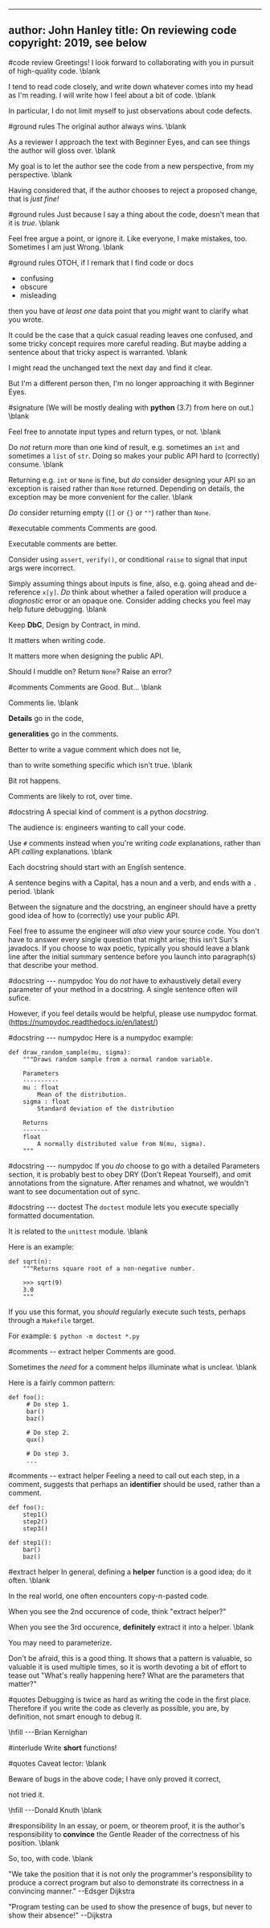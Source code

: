 
---
author: John Hanley
title: On reviewing code
copyright: 2019, see below
---

#code review
Greetings!
I look forward to collaborating with you
in pursuit of high-quality code.
\blank

I tend to read code closely,
and write down whatever comes into my head as I'm reading.
I will write how I feel about a bit of code.
\blank

In particular, I do not limit myself
to just observations about code defects.

#ground rules
The original author always wins.
\blank

As a reviewer I approach the text with Beginner Eyes,
and can see things the author will gloss over.
\blank

My goal is to let the author see the code from
a new perspective, from my perspective.
\blank

Having considered that, if the author chooses to
reject a proposed change, that is *just fine!*

#ground rules
Just because I say a thing about the code,
doesn't mean that it is *true*.
\blank

Feel free argue a point, or ignore it.
Like everyone, I make mistakes, too.
Sometimes I am just Wrong.
\blank

#ground rules
OTOH, if I remark that I find code or docs

- confusing
- obscure
- misleading

then you have *at least one* data point
that you *might* want to clarify what you wrote.

It could be the case that a quick casual reading
leaves one confused,
and some tricky concept requires more careful reading.
But maybe adding a sentence about that tricky aspect
is warranted.
\blank

I might read the unchanged text the next day and find it clear.

But I'm a different person then, I'm no longer approaching it
with Beginner Eyes.

#signature
(We will be mostly dealing with **python** (3.7) from here on out.)
\blank

Feel free to annotate input types and return types, or not.
\blank

Do *not* return more than one kind of result,
e.g. sometimes an `int` and sometimes a `list` of `str`.
Doing so makes your public API hard to (correctly) consume.
\blank

Returning e.g. `int` or `None` is fine,
but *do* consider designing your API so an exception is raised
rather than `None` returned.
Depending on details, the exception may be more convenient for the caller.
\blank

*Do* consider returning empty (`[]` or `{}` or `""`)
rather than `None`.

#executable comments
Comments are good.

Executable comments are better.

Consider using `assert`, `verify()`, or conditional `raise`
to signal that input args were incorrect.

Simply assuming things about inputs is fine, also,
e.g. going ahead and de-reference `x[y]`.
*Do* think about whether a failed operation
will produce a *diagnostic* error or an opaque one.
Consider adding checks you feel may help future debugging.
\blank

Keep **DbC**, Design by Contract, in mind.

It matters when writing code.

It matters more when designing the public API.

Should I muddle on? Return `None`? Raise an error?

#comments
Comments are Good. But...
\blank

Comments lie.
\blank

**Details** go in the code,

**generalities** go in the comments.

Better to write a vague comment which does not lie,

than to write something specific which isn't true.
\blank

Bit rot happens.

Comments are likely to rot, over time.

#docstring
A special kind of comment is a python *docstring*.

The audience is: engineers wanting to call your code.

Use `#` comments instead when you're writing *code* explanations,
rather than API *calling* explanations.
\blank

Each docstring should start with an English sentence.

A sentence begins with a Capital,
has a noun and a verb,
and ends with a `.` period.
\blank

Between the signature and the docstring,
an engineer should have a pretty good idea of how to
(correctly) use your public API.

Feel free to assume the engineer will *also* view your source code.
You don't have to answer every single question that might arise;
this isn't Sun's javadocs.
If you choose to wax poetic,
typically you should leave a blank line after the initial summary sentence
before you launch into paragraph(s) that describe your method.

#docstring --- numpydoc
You do *not* have to exhaustively detail every parameter of your method in a docstring.
A single sentence often will sufice.

However, if you feel details would be helpful,
please use numpydoc format. (https://numpydoc.readthedocs.io/en/latest/)

#docstring --- numpydoc
Here is a numpydoc example:

    def draw_random_sample(mu, sigma):
        """Draws random sample from a normal random variable.

        Parameters
        ----------
        mu : float
            Mean of the distribution.
        sigma : float
            Standard deviation of the distribution

        Returns
        -------
        float
            A normally distributed value from N(mu, sigma).
        """

#docstring --- numpydoc
If you *do* choose to go with a detailed Parameters section,
it is probably best to obey DRY (Don't Repeat Yourself),
and omit annotations from the signature.
After renames and whatnot,
we wouldn't want to see documentation out of sync.

#docstring --- doctest
The `doctest` module lets you execute specially formatted documentation.

It is related to the `unittest` module.
\blank

Here is an example:

    def sqrt(n):
        """Returns square root of a non-negative number.

        >>> sqrt(9)
        3.0
        """

If you use this format,
you *should* regularly execute such tests,
perhaps through a `Makefile` target.

For example: `$ python -m doctest *.py`

#comments -- extract helper
Comments are good.

Sometimes the *need* for a comment helps illuminate what is unclear.
\blank

Here is a fairly common pattern:

    def foo():
         # Do step 1.
         bar()
         baz()

         # Do step 2.
         qux()

         # Do step 3.
         ...

#comments -- extract helper
Feeling a need to call out each step, in a comment,
suggests that perhaps an **identifier** should be used,
rather than a comment.

    def foo():
        step1()
        step2()
        step3()

    def step1():
        bar()
        baz()

#extract helper
In general, defining a **helper** function is a good idea;
do it often.
\blank

In the real world, one often encounters copy-n-pasted code.

When you see the 2nd occurence of code, think "extract helper?"

When you see the 3rd occurence, **definitely** extract it into a helper.
\blank

You may need to parameterize.

Don't be afraid, this is a good thing.
It shows that a pattern is valuable,
so valuable it is used multiple times,
so it is worth devoting a bit of effort
to tease out "What's really happening here?
What are the parameters that matter?"

#quotes
Debugging is twice as hard as writing the code in the first place.
Therefore if you write the code as cleverly as possible,
you are, by definition, not smart enough to debug it.

\hfill ---Brian Kernighan

#interlude
Write **short** functions!

#quotes
Caveat lector:
\blank

Beware of bugs in the above code; I have only proved it correct,

not tried it.

\hfill ---Donald Knuth
\blank

#responsibility
In an essay,
or poem,
or theorem proof,
it is the author's responsibility to **convince** the Gentle Reader
of the correctness of his position.
\blank

So, too, with code.
\blank

"We take the position that it is not only the programmer's
responsibility to produce a correct program but also to demonstrate
its correctness in a convincing manner." --Edsger Dijkstra

"Program testing can be used to show the presence of bugs,
but never to show their absence!" --Dijkstra

<!---
Copyright 2019 John Hanley.

Permission is hereby granted, free of charge, to any person obtaining a
copy of this software and associated documentation files (the "Software"),
to deal in the Software without restriction, including without limitation
the rights to use, copy, modify, merge, publish, distribute, sublicense,
and/or sell copies of the Software, and to permit persons to whom the
Software is furnished to do so, subject to the following conditions:
The above copyright notice and this permission notice shall be included in
all copies or substantial portions of the Software.
The software is provided "AS IS", without warranty of any kind, express or
implied, including but not limited to the warranties of merchantability,
fitness for a particular purpose and noninfringement. In no event shall
the authors or copyright holders be liable for any claim, damages or
other liability, whether in an action of contract, tort or otherwise,
arising from, out of or in connection with the software or the use or
other dealings in the software.
--->
